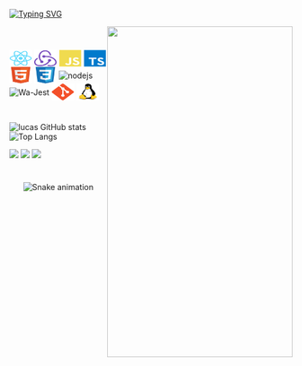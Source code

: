  
 [![Typing SVG](https://readme-typing-svg.herokuapp.com?font=Fira+Code&size=34&pause=1000&background=FFFFFF00&vCenter=true&width=600&height=60&lines=Hey+%F0%9F%91%8B+Welcome+to+my+profile;I+am+Lucas+Carvalho+%F0%9F%91%A8%F0%9F%8F%BD%E2%80%8D%F0%9F%92%BB)](https://git.io/typing-svg)

<img align="right" width="330em" height="590em" src="https://raw.githubusercontent.com/gist/Lucas-carvalho1989/7faea92c67d6f2b295b93f376969d9f7/raw/e73f9bfba3a0abd3160bf2b31cafbde173729790/lu.svg"> 

#
<div align="left" valign="top"><br>
  <img align="center" alt="React" height="30" width="40" src="https://raw.githubusercontent.com/devicons/devicon/master/icons/react/react-original.svg">
  <img align="center" alt="Redux" height="30" width="40" src="https://raw.githubusercontent.com/devicons/devicon/master/icons/redux/redux-original.svg">
  <img align="center" alt="Js" height="30" width="40" src="https://raw.githubusercontent.com/devicons/devicon/master/icons/javascript/javascript-plain.svg">
  <img align="center" alt="Js" height="30" width="40" src="https://raw.githubusercontent.com/devicons/devicon/master/icons/typescript/typescript-plain.svg">
  <img align="center" alt="HTML" height="30" width="40" src="https://raw.githubusercontent.com/devicons/devicon/master/icons/html5/html5-original.svg">
  <img align="center" alt="CSS" height="30" width="40" src="https://raw.githubusercontent.com/devicons/devicon/master/icons/css3/css3-original.svg">
  <img align="center" alt="nodejs" height="30" width="40" src="https://cdn.worldvectorlogo.com/logos/nodejs-icon.svg">
  <img align="center" alt="Wa-Jest" height="30" width="40" src="https://cdn.jsdelivr.net/gh/devicons/devicon/icons/jest/jest-plain.svg">
  <img align="center" alt="git" height="30" width="40" src="https://raw.githubusercontent.com/devicons/devicon/master/icons/git/git-original.svg">
 <!-- <img align="center" alt="github" height="35" width="35" src="/assets/GitHub.png"> -->
  <img align="center" alt="linux" height="30" width="40" src="https://raw.githubusercontent.com/devicons/devicon/master/icons/linux/linux-original.svg">
</div>

#

![lucas GitHub stats](https://github-readme-stats.vercel.app/api?username=Lucas-carvalho1989&show_icons=true&theme=radical)
![Top Langs](https://github-readme-stats.vercel.app/api/top-langs/?username=Lucas-carvalho1989&layout=compact&theme=radical)

<div  align="left"> 
 <a  href="https://discord.com/channels/1141688809516433448/1141688810145591328" target="_blank"><img   src="https://img.shields.io/badge/Discord-7289DA?style=for-the-badge&logo=discord&logoColor=white" target="_blank"></a>
  <a  href = "mailto:lucasanahenriquemiguel@gmail.com"><img  src="https://img.shields.io/badge/-Gmail-%23333?style=for-the-badge&logo=gmail&logoColor=white" target="_blank"></a>
  <a href="https://www.linkedin.com/in/lucas-carvalho-da-silva-dev" target="_blank"><img  src="https://img.shields.io/badge/-LinkedIn-%230077B5?style=for-the-badge&logo=linkedin&logoColor=white" target="_blank"></a> 
 
  #
  
</div>
<div align="center">

  ![Snake animation](https://github.com/danielbped/danielbped/blob/output/github-contribution-grid-snake.svg)
  
</div>
